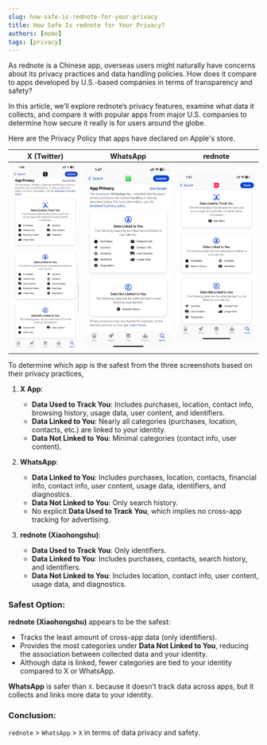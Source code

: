 ```yaml
---
slug: how-safe-is-rednote-for-your-privacy
title: How Safe Is rednote for Your Privacy?
authors: [momo]
tags: [privacy]
---
```


As rednote is a Chinese app, overseas users might naturally have concerns about its privacy practices and data handling policies. How does it compare to apps developed by U.S.-based companies in terms of transparency and safety? 

In this article, we’ll explore rednote’s privacy features, examine what data it collects, and compare it with popular apps from major U.S. companies to determine how secure it really is for users around the globe.

Here are the Privacy Policy that apps have declared on Apple's store. 

| X (Twitter) | WhatsApp | rednote |
|------------| -------- | ------- |
| ![./x.jpeg](./x.jpeg) | ![./whatsapp.jpeg](./whatsapp.jpeg) | ![./rednote.jpeg](./rednote.jpeg) |

To determine which app is the safest from the three screenshots based on their privacy practices, 

<!-- truncate -->

1. **X App**:
   - **Data Used to Track You**: Includes purchases, location, contact info, browsing history, usage data, user content, and identifiers.
   - **Data Linked to You**: Nearly all categories (purchases, location, contacts, etc.) are linked to your identity.
   - **Data Not Linked to You**: Minimal categories (contact info, user content).

2. **WhatsApp**:
   - **Data Linked to You**: Includes purchases, location, contacts, financial info, contact info, user content, usage data, identifiers, and diagnostics.
   - **Data Not Linked to You**: Only search history.
   - No explicit **Data Used to Track You**, which implies no cross-app tracking for advertising.

3. **rednote (Xiaohongshu)**:
   - **Data Used to Track You**: Only identifiers.
   - **Data Linked to You**: Includes purchases, contacts, search history, and identifiers.
   - **Data Not Linked to You**: Includes location, contact info, user content, usage data, and diagnostics.

### Safest Option:

**rednote (Xiaohongshu)** appears to be the safest:
- Tracks the least amount of cross-app data (only identifiers).
- Provides the most categories under **Data Not Linked to You**, reducing the association between collected data and your identity.
- Although data is linked, fewer categories are tied to your identity compared to X or WhatsApp.

**WhatsApp** is safer than `X`. because it doesn’t track data across apps, but it collects and links more data to your identity.

### Conclusion:
`rednote` > `WhatsApp` > `X` in terms of data privacy and safety.
